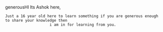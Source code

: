 generousHI Its Ashok here,

    Just a 16 year old here to learn something if you are generous enough to share your knowledge then 
                        i am in for learning from you. 

